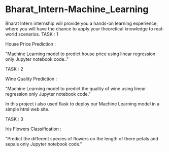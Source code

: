 # Bharat_Intern-Machine_Learning
Bharat Intern internship will provide you a hands-on learning experience, where you will have the chance to apply your theoretical knowledge to real-world scenarios.
TASK : 1

House Price Prediction :

"Machine Learning model to predict house price using linear regression only Jupyter notebook code.."

TASK : 2

Wine Quality Prediction :

"Machine Learning model to predict the quality of wine using linear regression only Jupyter notebook code."

In this project i also used flask to deploy our Machine Learning model in a simple html web site.

TASK : 3

Iris Flowers Classification :

"Predict the different species of flowers on the length of there petals and sepals only Jupyter notebook code."
